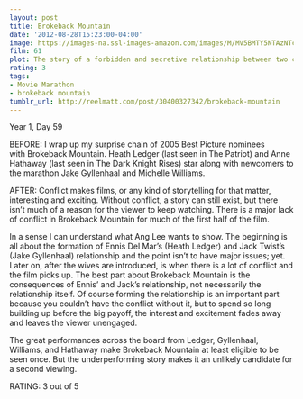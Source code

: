 ```yaml
---
layout: post
title: Brokeback Mountain
date: '2012-08-28T15:23:00-04:00'
image: https://images-na.ssl-images-amazon.com/images/M/MV5BMTY5NTAzNTc1NF5BMl5BanBnXkFtZTYwNDY4MDc3._V1_UX182_CR0,0,182,268_AL_.jpg
film: 61
plot: The story of a forbidden and secretive relationship between two cowboys and their lives over the years.
rating: 3
tags:
- Movie Marathon
- brokeback mountain
tumblr_url: http://reelmatt.com/post/30400327342/brokeback-mountain
---
```


Year 1, Day 59

BEFORE: I wrap up my surprise chain of 2005 Best Picture nominees with Brokeback Mountain. Heath Ledger (last seen in The Patriot) and Anne Hathaway (last seen in The Dark Knight Rises) star along with newcomers to the marathon Jake Gyllenhaal and Michelle Williams.

AFTER: Conflict makes films, or any kind of storytelling for that matter, interesting and exciting. Without conflict, a story can still exist, but there isn’t much of a reason for the viewer to keep watching. There is a major lack of conflict in Brokeback Mountain for much of the first half of the film.

In a sense I can understand what Ang Lee wants to show. The beginning is all about the formation of Ennis Del Mar’s (Heath Ledger) and Jack Twist’s (Jake Gyllenhaal) relationship and the point isn’t to have major issues; yet. Later on, after the wives are introduced, is when there is a lot of conflict and the film picks up. The best part about Brokeback Mountain is the consequences of Ennis’ and Jack’s relationship, not necessarily the relationship itself. Of course forming the relationship is an important part because you couldn’t have the conflict without it, but to spend so long building up before the big payoff, the interest and excitement fades away and leaves the viewer unengaged.

The great performances across the board from Ledger, Gyllenhaal, Williams, and Hathaway make Brokeback Mountain at least eligible to be seen once. But the underperforming story makes it an unlikely candidate for a second viewing.

RATING: 3 out of 5
